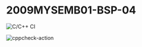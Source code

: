 # 2009MYSEMB01-BSP-04

![C/C++ CI](https://github.com/99002614/2009MYSEMB01-BSP-04/workflows/C/C++%20CI/badge.svg?branch=main)


![cppcheck-action](https://github.com/99002614/2009MYSEMB01-BSP-04/workflows/cppcheck-action/badge.svg)
